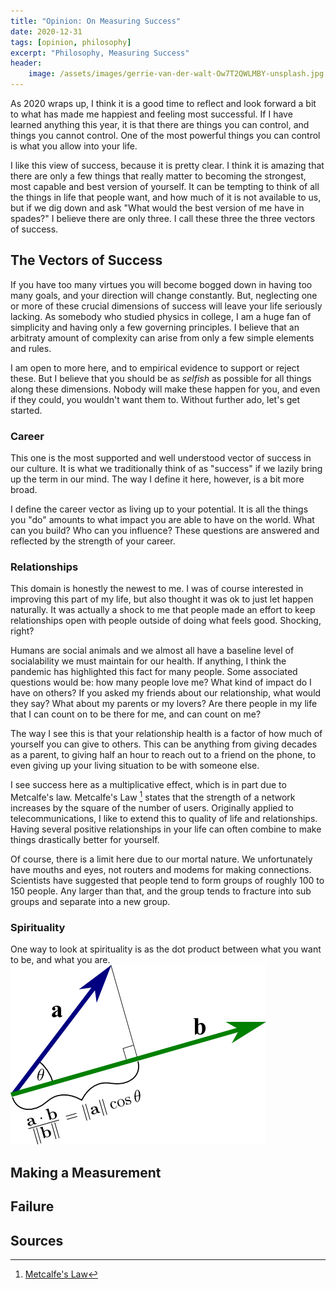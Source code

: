 ```yaml
---
title: "Opinion: On Measuring Success"
date: 2020-12-31
tags: [opinion, philosophy]
excerpt: "Philosophy, Measuring Success"
header:
    image: /assets/images/gerrie-van-der-walt-Ow7T2QWLMBY-unsplash.jpg
---
```


As 2020 wraps up, I think it is a good time to reflect and look forward a bit to what has made me happiest and feeling most successful. 
If I have learned anything this year, it is that there are things you can control, and things you cannot control. 
One of the most powerful things you can control is what you allow into your life.  

I like this view of success, because it is pretty clear. 
I think it is amazing that there are only a few things that really matter to becoming the strongest, most capable and best version of yourself. 
It can be tempting to think of all the things in life that people want, and how much of it is not available to us, but if we dig down and ask "What would the best version of me have in spades?" I believe there are only three.
I call these three the three vectors of success.

## The Vectors of Success
If you have too many virtues you will become bogged down in having too many goals, and your direction will change constantly. 
But, neglecting one or more of these crucial dimensions of success will leave your life seriously lacking. 
As somebody who studied physics in college, I am a huge fan of simplicity and having only a few governing principles.
I believe that an arbitraty amount of complexity can arise from only a few simple elements and rules. 

I am open to more here, and to empirical evidence to support or reject these.
But I believe that you should be as *selfish* as possible for all things along these dimensions.
Nobody will make these happen for you, and even if they could, you wouldn't want them to.
Without further ado, let's get started.

### Career
This one is the most supported and well understood vector of success in our culture. 
It is what we traditionally think of as "success" if we lazily bring up the term in our mind.
The way I define it here, however, is a bit more broad.

I define the career vector as living up to your potential. 
It is all the things you "do" amounts to what impact you are able to have on the world.
What can you build? Who can you influence? These questions are answered and reflected by the strength of your career.

### Relationships

This domain is honestly the newest to me. 
I was of course interested in improving this part of my life, but also thought it was ok to just let happen naturally.
It was actually a shock to me that people made an effort to keep relationships open with people outside of doing what feels good. Shocking, right?

Humans are social animals and we almost all have a baseline level of socialability we must maintain for our health. 
If anything, I think the pandemic has highlighted this fact for many people.
Some associated questions would be: how many people love me? What kind of impact do I have on others? If you asked my friends about our relationship, what would they say? What about my parents or my lovers? Are there people in my life that I can count on to be there for me, and can count on me?

The way I see this is that your relationship health is a factor of how much of yourself you can give to others. 
This can be anything from giving decades as a parent, to giving half an hour to reach out to a friend on the phone, to even giving up your living situation to be with someone else.

I see success here as a multiplicative effect, which is in part due to Metcalfe's law.
Metcalfe's Law [^4] states that the strength of a network increases by the square of the number of users. 
Originally applied to telecommunications, I like to extend this to quality of life and relationships. 
Having several positive relationships in your life can often combine to make things drastically better for yourself.

Of course, there is a limit here due to our mortal nature. We unfortunately have mouths and eyes, not routers and modems for making connections.
Scientists have suggested that people tend to form groups of roughly 100 to 150 people.
Any larger than that, and the group tends to fracture into sub groups and separate into a new group.

### Spirituality

One way to look at spirituality is as the dot product between what you want to be, and what you are.
![Visualizing a dot product](/assets/images/iu.png)

## Making a Measurement



## Failure



## Sources

[^1]: [What You're Really Meant to Do](https://www.goodreads.com/book/show/17624016-what-you-re-really-meant-to-do) - Robert Steven Kaplan
[^2]: [Building a Life](https://youtu.be/wLn28DrSF68) - Howard H. Stevenson 
[^3]: [Thus Spoke Zarathustra](https://www.goodreads.com/book/show/51893.Thus_Spoke_Zarathustra?ac=1&from_search=true&qid=DtizlxsT4j&rank=1) - Friedrich Nietzche
[^4]: [Metcalfe's Law](https://en.wikipedia.org/wiki/Metcalfe%27s_law)
